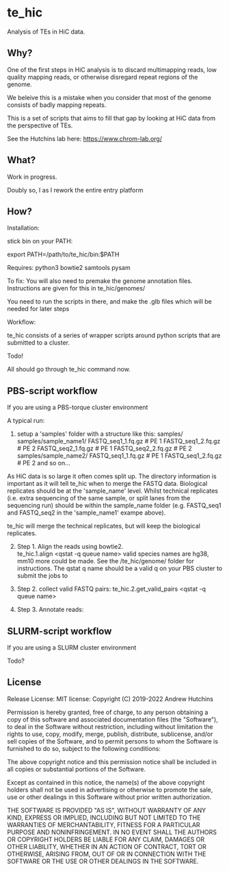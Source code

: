 # te_hic

Analysis of TEs in HiC data. 

## Why? 

One of the first steps in HiC analysis is to discard multimapping reads,  low quality mapping reads, or 
otherwise disregard repeat regions of the genome.

We beleive this is a mistake when you consider that most of the genome consists of badly mapping 
repeats. 

This is a set of scripts that aims to fill that gap by looking at HiC data from the perspective of TEs.

See the Hutchins lab here:
https://www.chrom-lab.org/

## What? 

Work in progress.

Doubly so, I as I rework the entire entry platform

## How?

Installation:

stick bin on your PATH:

export PATH=/path/to/te_hic/bin:$PATH

Requires:
python3
bowtie2
samtools
pysam


To fix: 
You will also need to premake the genome annotation files. Instructions are given for this in 
te_hic/genomes/

You need to run the scripts in there, and make the .glb files which will be needed for later steps

Workflow:

te_hic consists of a series of wrapper scripts around python scripts that are submitted to a cluster.

Todo!

All should go through te_hic command now.

## PBS-script workflow 

If you are using a PBS-torque cluster environment

A typical run:
1. setup a 'samples' folder with a structure like this:
    samples/
    samples/sample_name1/
                         FASTQ_seq1_1.fq.gz # PE 1
                         FASTQ_seq1_2.fq.gz # PE 2
                         FASTQ_seq2_1.fq.gz # PE 1
                         FASTQ_seq2_2.fq.gz # PE 2
    samples/sample_name2/
                         FASTQ_seq1_1.fq.gz # PE 1
                         FASTQ_seq1_2.fq.gz # PE 2
    and so on...

As HiC data is so large it often comes split up. The directory information is important as it will tell 
te_hic when to merge the FASTQ data. Biological replicates should be at the 'sample_name' level. Whilst technical 
replicates (i.e. extra sequencing of the same sample, or split lanes from the sequencing run) should be within the 
sample_name folder (e.g. FASTQ_seq1 and FASTQ_seq2 in the 'sample_name1' exampe above).

te_hic will merge the technical replicates, but will keep the biological replicates. 

2. Step 1. Align the reads using bowtie2.  
te_hic.1.align <qstat -q queue name> <species>
valid species names are hg38, mm10 more could be made. See the /te_hic/genome/ folder for instructions.
The qstat q name should be a valid q on your PBS cluster to submit the jobs to

2. Step 2. collect valid FASTQ pairs:
te_hic.2.get_valid_pairs <qstat -q queue name>

3. Step 3. Annotate reads:

## SLURM-script workflow 

If you are using a SLURM cluster environment

Todo?

## License

Release License:
MIT license:
Copyright (C) 2019-2022 Andrew Hutchins
    
Permission is hereby granted, free of charge, to any person obtaining a copy of this software and associated documentation files (the "Software"), to deal in the Software without restriction, including without limitation the rights to use, copy, modify, merge, publish, distribute, sublicense, and/or sell copies of the Software, and to permit persons to whom the Software is furnished to do so, subject to the following conditions:
    
The above copyright notice and this permission notice shall be included in all copies or substantial portions of the Software.
    
Except as contained in this notice, the name(s) of the above copyright holders shall not be used in advertising or otherwise to promote the sale, use or other dealings in this Software without prior written authorization.
    
THE SOFTWARE IS PROVIDED "AS IS", WITHOUT WARRANTY OF ANY KIND, EXPRESS OR IMPLIED, INCLUDING BUT NOT LIMITED TO THE WARRANTIES OF MERCHANTABILITY, FITNESS FOR A PARTICULAR PURPOSE AND NONINFRINGEMENT. IN NO EVENT SHALL THE AUTHORS OR COPYRIGHT HOLDERS BE LIABLE FOR ANY CLAIM, DAMAGES OR OTHER LIABILITY, WHETHER IN AN ACTION OF CONTRACT, TORT OR OTHERWISE, ARISING FROM, OUT OF OR IN CONNECTION WITH THE SOFTWARE OR THE USE OR OTHER DEALINGS IN THE SOFTWARE.


